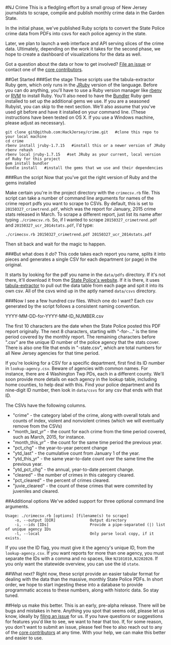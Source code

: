 #NJ Crime
This is a fledgling effort by a small group of New Jersey journalists to scrape, compile and publish monthly crime data in the Garden State.

In the initial phase, we've published Ruby scripts to convert the State Police crime data from PDFs into csvs for each police agency in the state.

Later, we plan to launch a web interface and API serving slices of the crime data. Ultimately, depending on the work it takes for the second phase, we hope to create a dashboard of visualizations for the data as well.

Got a question about the data or how to get involved? [File an issue](https://github.com/HackJersey/crime/issues) or contact one of the [core contributors](https://github.com/HackJersey/crime/blob/master/CONTRIBUTORS.md).

##Get Started
###Set the stage
These scripts use the tabula-extractor Ruby gem, which only runs in the [JRuby](http://jruby.org/) version of the language. Before you can do anything, you'll have to use a Ruby version manager like [rbenv](https://github.com/sstephenson/rbenv) or [RVM](https://rvm.io/) to install Ruby. You'll also need to have the [Bundler](http://bundler.io/) Ruby gem installed to set up the additional gems we use. If you are a seasoned Rubyist, you can skip to the next section. We'll also assume that you've used git before and have it installed on your command line. (These instructions have been tested on OS X. If you use a Windows machine, please adjust as necessary).

```
git clone git@github.com:HackJersey/crime.git   #clone this repo to your local machine
cd crime
rbenv install jruby-1.7.15   #install this or a newer version of JRuby
rbenv rehash
rbenv local jruby-1.7.15   #set JRuby as your current, local version of Ruby for this project
gem install bundler
bundle install   #install the gems that we use and their dependencies
```

###Run the script
Now that you've got the right version of Ruby and the gems installed

Make certain you're in the project directory with the ```crimecsv.rb``` file.
This script can take a number of command line arguments for names of the crime report pdfs you want to scrape to CSVs. By default, this is set to ```20150327_crimetrend.pdf```, which was the report for January, 2015 crime stats released in March. To scrape a different report, just list its name after typing ```./crimecsv.rb```. So, if I wanted to scrape ```20150327_crimetrend.pdf``` and ```20150327_ucr_2014stats.pdf```, I'd type: 

```
./crimecsv.rb 20150327_crimetrend.pdf 20150327_ucr_2014stats.pdf
```

Then sit back and wait for the magic to happen.

###But what does it *do*?
This code takes each report you name, splits it into pieces and generates a single CSV for each department (or page) in the original.

It starts by looking for the pdf you name in the ```data/pdfs``` directory. If it's not there, it'll download it from the [State Police's website](http://www.njsp.org/info/ucr_currentdata1.html?agree=0). If it is there, it uses [tabula-extractor](https://github.com/tabulapdf/tabula-extractor) to pull out the data table from each page and spit it into its own csv. All of the csvs wind up in the aptly named ```data/csvs``` directory.

###Now I see a few hundred csv files. Which one do I want?
Each csv generated by the script follows a consistent naming convention.

YYYY-MM-DD-for-YYYY-MM-ID_NUMBER.csv

The first 10 characters are the date when the State Police posted this PDF report originally. The next 8 characters, starting with "-for-..." is the time period covered by the monthly report. The remaining characters before ".csv" are the unique ID number of the police agency that the stats cover. There is also one file that ends in "-state.csv", which are total numbers for all New Jersey agencies for that time period.

If you're looking for a CSV for a specific department, first find its ID number in ```lookup-agency.csv```. Beware of agencies with common names. For instance, there are 4 Washington Twp PDs, each in a different county. We'll soon provide more details on each agency in the lookup table, including home counties, to help deal with this. Find your police department and its nine-digit ID number, then look in ```data/csvs``` for any csv that ends with that ID.

The CSVs have the following columns.
* "crime" - the category label of the crime, along with overall totals and counts of index, violent and nonviolent crimes (which we will eventually remove from the CSVs)
* "month_last_yr" - the count for each crime from the time period covered, such as March, 2015, for instance.
* "month_this_yr" - the count for the same time period the previous year.
* "pct_chg" - the year-to-year percent change
* "ytd_last" - the cumulative count from January 1 of the year.
* "ytd_this_yr" - the same year-to-date count over the same time the previous year.
* "ytd_pct_chg" - the annual, year-to-date percent change.
* "cleared" - the number of crimes in this category cleared.
* "pct_cleared" - the percent of crimes cleared.
* "juvie_cleared" - the count of these crimes that were commited by juveniles and cleared.

##Additional options
We've added support for three optional command line arguments.

```
Usage: ./crimecsv.rb [options] [filename(s) to scrape]
    -o, --output [DIR]               Output directory
    -i, --ids [IDs]                  Provide a pipe-separated (|) list of unique agency IDs
    -l, --local                      Only parse local copy, if it exists.
```
If you use the ID flag, you must give it the agency's unique ID, from the ```lookup-agency.csv```. If you want reports for more than one agency, you must separate the IDs with a comma and no spaces, like ```NJ101010,NJ202020```. If you only want the statewide overview, you can use the id ```state```.

##What next?
Right now, these script provide an easier tabular format for dealing with the data than the massive, monthly State Police PDFs. In short order, we hope to start ingesting these into a database to provide programmatic access to these numbers, along with historic data. So stay tuned.

##Help us make this better.
This is an early, pre-alpha release. There will be bugs and mistakes in here. Anything you spot that seems odd, please let us know, ideally by [filing an issue](https://github.com/HackJersey/crime/issues) for us. If you have questions or suggestions for features you'd like to see, we want to hear that too. If, for some reason, you don't want to submit an issue, please feel free to also reach out to any of the [core contributors](https://github.com/HackJersey/crime/blob/master/CONTRIBUTORS.md) at any time. With your help, we can make this better and easier to use.
